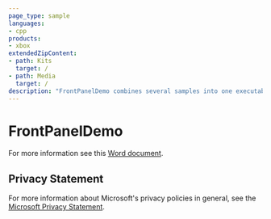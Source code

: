 ```yaml
---
page_type: sample
languages:
- cpp
products:
- xbox
extendedZipContent:
- path: Kits
  target: /
- path: Media
  target: /
description: "FrontPanelDemo combines several samples into one executable and then ties together the functionality with a menu system all hosted entirely on the Xbox One X DevKit front panel."
---
```


# FrontPanelDemo

For more information see this [Word document](https://github.com/microsoft/Xbox-ATG-Samples/blob/master/XDKSamples/System/FrontPanelDemo/readme.docx).

## Privacy Statement

For more information about Microsoft's privacy policies in general, see the [Microsoft Privacy Statement](https://privacy.microsoft.com/en-us/privacystatement/).

